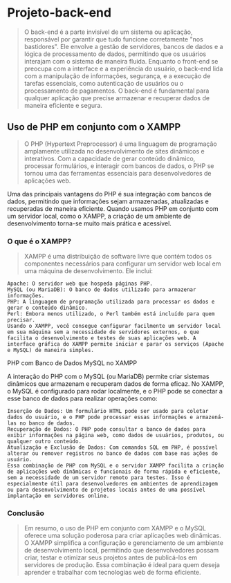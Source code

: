 # Projeto-back-end
>O back-end é a parte invisível de um sistema ou aplicação, responsável por garantir que tudo funcione corretamente "nos bastidores". Ele envolve a gestão de servidores, bancos de dados e a lógica de processamento de dados, permitindo que os usuários interajam com o sistema de maneira fluida. Enquanto o front-end se preocupa com a interface e a experiência do usuário, o back-end lida com a manipulação de informações, segurança, e a execução de tarefas essenciais, como autenticação de usuários ou o processamento de pagamentos. O back-end é fundamental para qualquer aplicação que precise armazenar e recuperar dados de maneira eficiente e segura.

## Uso de PHP em conjunto com o XAMPP
>O PHP (Hypertext Preprocessor) é uma linguagem de programação amplamente utilizada no desenvolvimento de sites dinâmicos e interativos. Com a capacidade de gerar conteúdo dinâmico, processar formulários, e interagir com bancos de dados, o PHP se tornou uma das ferramentas essenciais para desenvolvedores de aplicações web.

Uma das principais vantagens do PHP é sua integração com bancos de dados, permitindo que informações sejam armazenadas, atualizadas e recuperadas de maneira eficiente. Quando usamos PHP em conjunto com um servidor local, como o XAMPP, a criação de um ambiente de desenvolvimento torna-se muito mais prática e acessível.

### O que é o XAMPP?

>XAMPP é uma distribuição de software livre que contém todos os componentes necessários para configurar um servidor web local em uma máquina de desenvolvimento. Ele inclui:

    Apache: O servidor web que hospeda páginas PHP.
    MySQL (ou MariaDB): O banco de dados utilizado para armazenar informações.
    PHP: A linguagem de programação utilizada para processar os dados e gerar o conteúdo dinâmico.
    Perl: Embora menos utilizado, o Perl também está incluído para quem precisar.
    Usando o XAMPP, você consegue configurar facilmente um servidor local em sua máquina sem a necessidade de servidores externos, o que facilita o desenvolvimento e testes de suas aplicações web. A interface gráfica do XAMPP permite iniciar e parar os serviços (Apache e MySQL) de maneira simples.
PHP com Banco de Dados MySQL no XAMPP

A interação do PHP com o MySQL (ou MariaDB) permite criar sistemas dinâmicos que armazenam e recuperam dados de forma eficaz. No XAMPP, o MySQL é configurado para rodar localmente, e o PHP pode se conectar a esse banco de dados para realizar operações como:

    Inserção de Dados: Um formulário HTML pode ser usado para coletar dados do usuário, e o PHP pode processar essas informações e armazená-las no banco de dados.
    Recuperação de Dados: O PHP pode consultar o banco de dados para exibir informações na página web, como dados de usuários, produtos, ou qualquer outro conteúdo.
    Atualização e Exclusão de Dados: Com comandos SQL em PHP, é possível alterar ou remover registros no banco de dados com base nas ações do usuário.
    Essa combinação de PHP com MySQL e o servidor XAMPP facilita a criação de aplicações web dinâmicas e funcionais de forma rápida e eficiente, sem a necessidade de um servidor remoto para testes. Isso é especialmente útil para desenvolvedores em ambientes de aprendizagem ou para desenvolvimento de projetos locais antes de uma possível implantação em servidores online.

### Conclusão

>Em resumo, o uso de PHP em conjunto com XAMPP e o MySQL oferece uma solução poderosa para criar aplicações web dinâmicas. O XAMPP simplifica a configuração e gerenciamento de um ambiente de desenvolvimento local, permitindo que desenvolvedores possam criar, testar e otimizar seus projetos antes de publicá-los em servidores de produção. Essa combinação é ideal para quem deseja aprender e trabalhar com tecnologias web de forma eficiente.